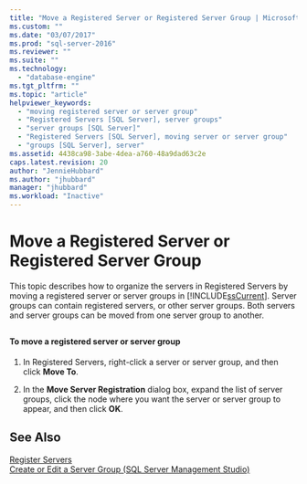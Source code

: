 ```yaml
---
title: "Move a Registered Server or Registered Server Group | Microsoft Docs"
ms.custom: ""
ms.date: "03/07/2017"
ms.prod: "sql-server-2016"
ms.reviewer: ""
ms.suite: ""
ms.technology: 
  - "database-engine"
ms.tgt_pltfrm: ""
ms.topic: "article"
helpviewer_keywords: 
  - "moving registered server or server group"
  - "Registered Servers [SQL Server], server groups"
  - "server groups [SQL Server]"
  - "Registered Servers [SQL Server], moving server or server group"
  - "groups [SQL Server], server"
ms.assetid: 4438ca98-3abe-4dea-a760-48a9dad63c2e
caps.latest.revision: 20
author: "JennieHubbard"
ms.author: "jhubbard"
manager: "jhubbard"
ms.workload: "Inactive"
---
```

# Move a Registered Server or Registered Server Group
  This topic describes how to organize the servers in Registered Servers by moving a registered server or  server groups in [!INCLUDE[ssCurrent](../../includes/sscurrent-md.md)]. Server groups can contain registered servers, or other server groups. Both servers and server groups can be moved from one server group to another.  
  
##  <a name="SSMSProcedure"></a>  
  
#### To move a registered server or server group  
  
1.  In Registered Servers, right-click a server or server group, and then click **Move To**.  
  
2.  In the **Move Server Registration** dialog box, expand the list of server groups, click the node where you want the server or server group to appear, and then click **OK**.  
  
## See Also  
 [Register Servers](../../tools/sql-server-management-studio/register-servers.md)   
 [Create or Edit a Server Group &#40;SQL Server Management Studio&#41;](../../tools/sql-server-management-studio/create-or-edit-a-server-group-sql-server-management-studio.md)  
  
  
